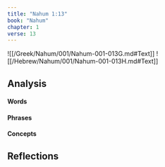 ```yaml
---
title: "Nahum 1:13"
book: "Nahum"
chapter: 1
verse: 13
---
```

![[/Greek/Nahum/001/Nahum-001-013G.md#Text]]
![[/Hebrew/Nahum/001/Nahum-001-013H.md#Text]]

## Analysis

#### Words

#### Phrases

#### Concepts

## Reflections
